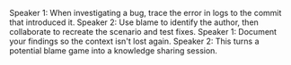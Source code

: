 Speaker 1: When investigating a bug, trace the error in logs to the commit that introduced it.
Speaker 2: Use blame to identify the author, then collaborate to recreate the scenario and test fixes.
Speaker 1: Document your findings so the context isn't lost again.
Speaker 2: This turns a potential blame game into a knowledge sharing session.
